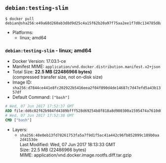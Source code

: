 ## `debian:testing-slim`

```console
$ docker pull debian@sha256:e49a68d260ab3d8d9d25c4a15f62b20a97f75aa2ee1f7d0c134785d8a36955b3
```

-	Platforms:
	-	linux; amd64

### `debian:testing-slim` - linux; amd64

-	Docker Version: 17.03.1-ce
-	Manifest MIME: `application/vnd.docker.distribution.manifest.v2+json`
-	Total Size: **22.5 MB (22486966 bytes)**  
	(compressed transfer size, not on-disk size)
-	Image ID: `sha256:d7844ce441e8fc202922b5416eea2f04f090d4de14687c7d47efd5a43b1357df`
-	Default Command: `["bash"]`

```dockerfile
# Wed, 07 Jun 2017 17:52:37 GMT
ADD file:dd6c02f62b984fd4389bfff528d69254b8f818a8d980300a1595474a7610d028 in / 
# Wed, 07 Jun 2017 17:52:38 GMT
CMD ["bash"]
```

-	Layers:
	-	`sha256:48e0eb13fd78261753fa5a7f9d1f5ac41a442c96fb852099c189b0aa2d4153de`  
		Last Modified: Wed, 07 Jun 2017 18:13:33 GMT  
		Size: 22.5 MB (22486966 bytes)  
		MIME: application/vnd.docker.image.rootfs.diff.tar.gzip
